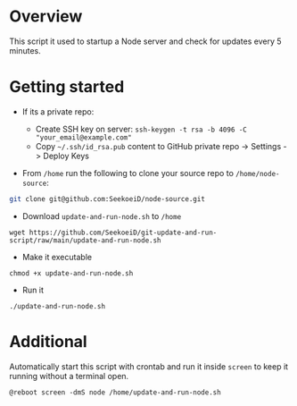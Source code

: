 # Overview

This script it used to startup a Node server and check for updates every 5 minutes.

# Getting started

- If its a private repo: 
  - Create SSH key on server: `ssh-keygen -t rsa -b 4096 -C "your_email@example.com"`
  - Copy `~/.ssh/id_rsa.pub` content to GitHub private repo -> Settings -> Deploy Keys
  
- From `/home` run the following to clone your source repo to `/home/node-source`:

```bash
git clone git@github.com:SeekoeiD/node-source.git
```

- Download `update-and-run-node.sh` to `/home`

```
wget https://github.com/SeekoeiD/git-update-and-run-script/raw/main/update-and-run-node.sh
```

- Make it executable

```
chmod +x update-and-run-node.sh
```

- Run it

```
./update-and-run-node.sh
```

# Additional

Automatically start this script with crontab and run it inside `screen` to keep it running without a terminal open.

```
@reboot screen -dmS node /home/update-and-run-node.sh
```
